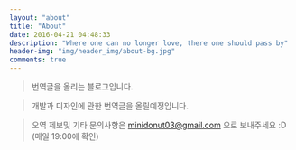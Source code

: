 ```yaml
---
layout: "about"
title: "About"
date: 2016-04-21 04:48:33
description: "Where one can no longer love, there one should pass by"
header-img: "img/header_img/about-bg.jpg"
comments: true
---
```



> 번역글을 올리는 블로그입니다. 

> 개발과 디자인에 관한 번역글을 올릴예정입니다.

> 오역 제보및 기타 문의사항은 minidonut03@gmail.com 으로 보내주세요 :D (매일 19:00에 확인)

